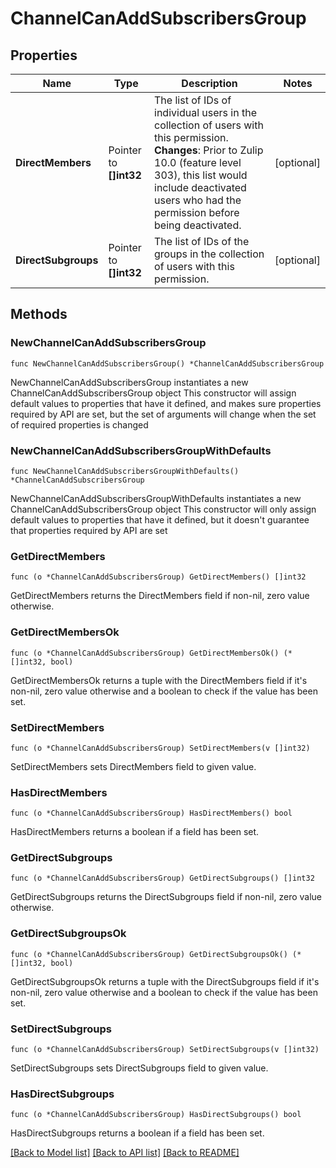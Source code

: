 # ChannelCanAddSubscribersGroup

## Properties

Name | Type | Description | Notes
------------ | ------------- | ------------- | -------------
**DirectMembers** | Pointer to **[]int32** | The list of IDs of individual users in the collection of users with this permission.  **Changes**: Prior to Zulip 10.0 (feature level 303), this list would include deactivated users who had the permission before being deactivated.  | [optional] 
**DirectSubgroups** | Pointer to **[]int32** | The list of IDs of the groups in the collection of users with this permission.  | [optional] 

## Methods

### NewChannelCanAddSubscribersGroup

`func NewChannelCanAddSubscribersGroup() *ChannelCanAddSubscribersGroup`

NewChannelCanAddSubscribersGroup instantiates a new ChannelCanAddSubscribersGroup object
This constructor will assign default values to properties that have it defined,
and makes sure properties required by API are set, but the set of arguments
will change when the set of required properties is changed

### NewChannelCanAddSubscribersGroupWithDefaults

`func NewChannelCanAddSubscribersGroupWithDefaults() *ChannelCanAddSubscribersGroup`

NewChannelCanAddSubscribersGroupWithDefaults instantiates a new ChannelCanAddSubscribersGroup object
This constructor will only assign default values to properties that have it defined,
but it doesn't guarantee that properties required by API are set

### GetDirectMembers

`func (o *ChannelCanAddSubscribersGroup) GetDirectMembers() []int32`

GetDirectMembers returns the DirectMembers field if non-nil, zero value otherwise.

### GetDirectMembersOk

`func (o *ChannelCanAddSubscribersGroup) GetDirectMembersOk() (*[]int32, bool)`

GetDirectMembersOk returns a tuple with the DirectMembers field if it's non-nil, zero value otherwise
and a boolean to check if the value has been set.

### SetDirectMembers

`func (o *ChannelCanAddSubscribersGroup) SetDirectMembers(v []int32)`

SetDirectMembers sets DirectMembers field to given value.

### HasDirectMembers

`func (o *ChannelCanAddSubscribersGroup) HasDirectMembers() bool`

HasDirectMembers returns a boolean if a field has been set.

### GetDirectSubgroups

`func (o *ChannelCanAddSubscribersGroup) GetDirectSubgroups() []int32`

GetDirectSubgroups returns the DirectSubgroups field if non-nil, zero value otherwise.

### GetDirectSubgroupsOk

`func (o *ChannelCanAddSubscribersGroup) GetDirectSubgroupsOk() (*[]int32, bool)`

GetDirectSubgroupsOk returns a tuple with the DirectSubgroups field if it's non-nil, zero value otherwise
and a boolean to check if the value has been set.

### SetDirectSubgroups

`func (o *ChannelCanAddSubscribersGroup) SetDirectSubgroups(v []int32)`

SetDirectSubgroups sets DirectSubgroups field to given value.

### HasDirectSubgroups

`func (o *ChannelCanAddSubscribersGroup) HasDirectSubgroups() bool`

HasDirectSubgroups returns a boolean if a field has been set.


[[Back to Model list]](../README.md#documentation-for-models) [[Back to API list]](../README.md#documentation-for-api-endpoints) [[Back to README]](../README.md)


